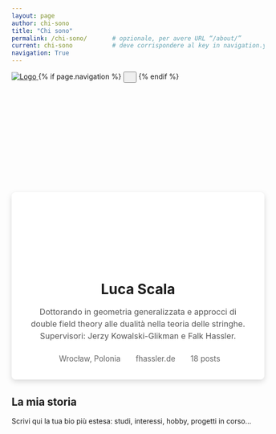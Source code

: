 ```yaml
---
layout: page
author: chi-sono
title: "Chi sono"
permalink: /chi-sono/       # opzionale, per avere URL “/about/”
current: chi-sono           # deve corrispondere al key in navigation.yml
navigation: True
---
```

<!-- 1) CSS inline: nasconde l’header standard e costruisce il tuo -->
<style>
/* nasconde l’header e la nav di default */
header.main-header,
.main-nav { display: none; }

/* nuovo header fullscreen */
.custom-header {
  position: relative;
  background: url('{{ "/assets/images/cover4.jpg" | relative_url }}') center/cover no-repeat;
  height: 300px;
}

/* nav interno con logo + menu -->
.custom-header .custom-nav {
  position: absolute;
  top: 0;
  left: 0;
  right: 0;
  padding: 1rem 2rem;
  display: flex;
  justify-content: space-between;
  align-items: center;
}

.custom-nav .blog-logo img {
  height: 2rem;
}

.custom-nav .menu-button {
  color: #fff;
  font-size: 1.5rem;
  background: transparent;
  border: none;
}

/* se vuoi riprendere la classe icon-menu */
.custom-nav .menu-button.icon-menu::before {
  content: "\f0c9";
  font-family: "Font Awesome 5 Free";
  font-weight: 900;
}

/* profilo autore sotto l’header */
.author-profile {
  max-width: 600px;
  margin: -60px auto 2rem; /* solleva la card sul header */
  background: #fff;
  padding: 2rem;
  box-shadow: 0 4px 12px rgba(0,0,0,0.15);
  text-align: center;
  border-radius: 8px;
}

/* avatar rotonda */
.author-profile .avatar {
  width: 120px;
  height: 120px;
  margin: 0 auto 1rem;
  border-radius: 50%;
  background: url('{{ "/assets/images/luca.jpg" | relative_url }}') center/cover no-repeat;
  border: 4px solid #fff;
}

/* nome e descrizione */
.author-profile h1 {
  margin: 0.5rem 0;
  font-size: 1.75rem;
}
.author-profile p.bio {
  font-size: 1rem;
  color: #555;
  line-height: 1.5;
  margin-bottom: 1.5rem;
}

/* metadati: icona + testo */
.author-meta {
  display: flex;
  flex-wrap: wrap;
  justify-content: center;
  gap: 1.5rem;
  font-size: 0.95rem;
  color: #666;
}
.author-meta span,
.author-meta a {
  display: flex;
  align-items: center;
  gap: 0.4rem;
  text-decoration: none;
  color: inherit;
}
.auth-icon {
  font-size: 1.2rem;
  color: #999;
}
</style>

<!-- 2) Header personalizzato -->
<div class="custom-header">
  <div class="custom-nav">
    <a class="blog-logo" href="{{ "/" | relative_url }}">
      <img src="{{ "/assets/images/ghost.png" | relative_url }}" alt="Logo">
    </a>
    {% if page.navigation %}
      <button class="menu-button icon-menu" aria-label="Apri menu"></button>
    {% endif %}
  </div>
</div>

<!-- 3) Sezione profilo autore -->
<section class="author-profile">
  <div class="avatar"></div>
  <h1>Luca Scala</h1>
  <p class="bio">
    Dottorando in geometria generalizzata e approcci di double field theory
    alle dualità nella teoria delle stringhe. Supervisori:
    Jerzy Kowalski-Glikman e Falk Hassler.
  </p>

  <div class="author-meta">
    <span><i class="auth-icon fas fa-map-marker-alt"></i>Wrocław, Polonia</span>
    <a href="https://www.fhassler.de/group" target="_blank" rel="noopener">
      <i class="auth-icon fas fa-link"></i>fhassler.de
    </a>
    <span><i class="auth-icon fas fa-file-alt"></i>18 posts</span>
  </div>
</section>

<!-- 4) Il tuo contenuto aggiuntivo -->
## La mia storia

Scrivi qui la tua bio più estesa: studi, interessi, hobby, progetti in corso…
